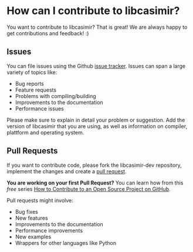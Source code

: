 # How can I contribute to libcasimir?

You want to contribute to libcasimir? That is great! We are always happy to get
contributions and feedback! :)

## Issues

You can file issues using the Github [issue
tracker](https://github.com/michael-hartmann/libcasimir-dev/issues). Issues
can span a large variety of topics like:

   - Bug reports
   - Feature requests
   - Problems with compiling/building
   - Improvements to the documentation
   - Performance issues

Please make sure to explain in detail your problem or suggestion. Add the
version of libcasimir that you are using, as well as information on compiler,
plattform and operating system.


## Pull Requests

If you want to contribute code, please fork the libcasimir-dev repository,
implement the changes and create a [pull
request](https://github.com/michael-hartmann/libcasimir-dev/pulls).

**You are working on your first Pull Request?** You can learn how from this
*free* series [How to Contribute to an Open Source Project on
GitHub](https://egghead.io/series/how-to-contribute-to-an-open-source-project-on-github).

Pull requests might involve:

   - Bug fixes
   - New features
   - Improvements to the documentation
   - Performance improvements
   - New examples
   - Wrappers for other languages like Python
